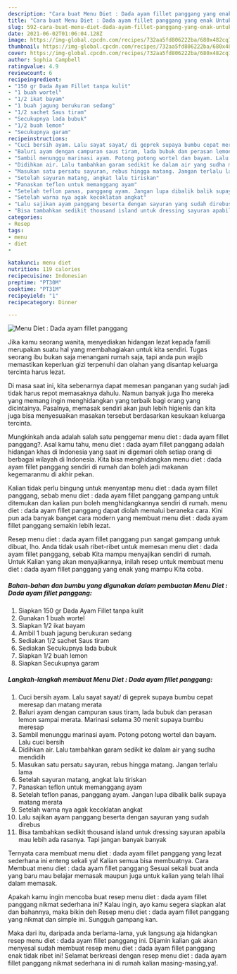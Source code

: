 ```yaml
---
description: "Cara buat Menu Diet : Dada ayam fillet panggang yang enak Untuk Jualan"
title: "Cara buat Menu Diet : Dada ayam fillet panggang yang enak Untuk Jualan"
slug: 592-cara-buat-menu-diet-dada-ayam-fillet-panggang-yang-enak-untuk-jualan
date: 2021-06-02T01:06:04.128Z
image: https://img-global.cpcdn.com/recipes/732aa5fd806222ba/680x482cq70/menu-diet-dada-ayam-fillet-panggang-foto-resep-utama.jpg
thumbnail: https://img-global.cpcdn.com/recipes/732aa5fd806222ba/680x482cq70/menu-diet-dada-ayam-fillet-panggang-foto-resep-utama.jpg
cover: https://img-global.cpcdn.com/recipes/732aa5fd806222ba/680x482cq70/menu-diet-dada-ayam-fillet-panggang-foto-resep-utama.jpg
author: Sophia Campbell
ratingvalue: 4.9
reviewcount: 6
recipeingredient:
- "150 gr Dada Ayam Fillet tanpa kulit"
- "1 buah wortel"
- "1/2 ikat bayam"
- "1 buah jagung berukuran sedang"
- "1/2 sachet Saus tiram"
- "Secukupnya lada bubuk"
- "1/2 buah lemon"
- "Secukupnya garam"
recipeinstructions:
- "Cuci bersih ayam. Lalu sayat sayat/ di geprek supaya bumbu cepat meresap dan matang merata"
- "Baluri ayam dengan campuran saus tiram, lada bubuk dan perasan lemon sampai merata. Marinasi selama 30 menit supaya bumbu meresap"
- "Sambil menunggu marinasi ayam. Potong potong wortel dan bayam. Lalu cuci bersih"
- "Didihkan air. Lalu tambahkan garam sedikit ke dalam air yang sudha mendidih"
- "Masukan satu persatu sayuran, rebus hingga matang. Jangan terlalu lama"
- "Setelah sayuran matang, angkat lalu tiriskan"
- "Panaskan teflon untuk memanggang ayam"
- "Setelah teflon panas, panggang ayam. Jangan lupa dibalik balik supaya matang merata"
- "Setelah warna nya agak kecoklatan angkat"
- "Lalu sajikan ayam panggang beserta dengan sayuran yang sudah direbus"
- "Bisa tambahkan sedikit thousand island untuk dressing sayuran apabila mau lebih ada rasanya. Tapi jangan banyak banyak"
categories:
- Resep
tags:
- menu
- diet
- 

katakunci: menu diet  
nutrition: 119 calories
recipecuisine: Indonesian
preptime: "PT30M"
cooktime: "PT31M"
recipeyield: "1"
recipecategory: Dinner

---
```



![Menu Diet : Dada ayam fillet panggang](https://img-global.cpcdn.com/recipes/732aa5fd806222ba/680x482cq70/menu-diet-dada-ayam-fillet-panggang-foto-resep-utama.jpg)

Jika kamu seorang wanita, menyediakan hidangan lezat kepada famili merupakan suatu hal yang membahagiakan untuk kita sendiri. Tugas seorang ibu bukan saja menangani rumah saja, tapi anda pun wajib memastikan keperluan gizi terpenuhi dan olahan yang disantap keluarga tercinta harus lezat.

Di masa  saat ini, kita sebenarnya dapat memesan panganan yang sudah jadi tidak harus repot memasaknya dahulu. Namun banyak juga lho mereka yang memang ingin menghidangkan yang terbaik bagi orang yang dicintainya. Pasalnya, memasak sendiri akan jauh lebih higienis dan kita juga bisa menyesuaikan masakan tersebut berdasarkan kesukaan keluarga tercinta. 



Mungkinkah anda adalah salah satu penggemar menu diet : dada ayam fillet panggang?. Asal kamu tahu, menu diet : dada ayam fillet panggang adalah hidangan khas di Indonesia yang saat ini digemari oleh setiap orang di berbagai wilayah di Indonesia. Kita bisa menghidangkan menu diet : dada ayam fillet panggang sendiri di rumah dan boleh jadi makanan kegemaranmu di akhir pekan.

Kalian tidak perlu bingung untuk menyantap menu diet : dada ayam fillet panggang, sebab menu diet : dada ayam fillet panggang gampang untuk ditemukan dan kalian pun boleh menghidangkannya sendiri di rumah. menu diet : dada ayam fillet panggang dapat diolah memalui beraneka cara. Kini pun ada banyak banget cara modern yang membuat menu diet : dada ayam fillet panggang semakin lebih lezat.

Resep menu diet : dada ayam fillet panggang pun sangat gampang untuk dibuat, lho. Anda tidak usah ribet-ribet untuk memesan menu diet : dada ayam fillet panggang, sebab Kita mampu menyajikan sendiri di rumah. Untuk Kalian yang akan menyajikannya, inilah resep untuk membuat menu diet : dada ayam fillet panggang yang enak yang mampu Kita coba.

<!--inarticleads1-->

##### Bahan-bahan dan bumbu yang digunakan dalam pembuatan Menu Diet : Dada ayam fillet panggang:

1. Siapkan 150 gr Dada Ayam Fillet tanpa kulit
1. Gunakan 1 buah wortel
1. Siapkan 1/2 ikat bayam
1. Ambil 1 buah jagung berukuran sedang
1. Sediakan 1/2 sachet Saus tiram
1. Sediakan Secukupnya lada bubuk
1. Siapkan 1/2 buah lemon
1. Siapkan Secukupnya garam




<!--inarticleads2-->

##### Langkah-langkah membuat Menu Diet : Dada ayam fillet panggang:

1. Cuci bersih ayam. Lalu sayat sayat/ di geprek supaya bumbu cepat meresap dan matang merata
1. Baluri ayam dengan campuran saus tiram, lada bubuk dan perasan lemon sampai merata. Marinasi selama 30 menit supaya bumbu meresap
1. Sambil menunggu marinasi ayam. Potong potong wortel dan bayam. Lalu cuci bersih
1. Didihkan air. Lalu tambahkan garam sedikit ke dalam air yang sudha mendidih
1. Masukan satu persatu sayuran, rebus hingga matang. Jangan terlalu lama
1. Setelah sayuran matang, angkat lalu tiriskan
1. Panaskan teflon untuk memanggang ayam
1. Setelah teflon panas, panggang ayam. Jangan lupa dibalik balik supaya matang merata
1. Setelah warna nya agak kecoklatan angkat
1. Lalu sajikan ayam panggang beserta dengan sayuran yang sudah direbus
1. Bisa tambahkan sedikit thousand island untuk dressing sayuran apabila mau lebih ada rasanya. Tapi jangan banyak banyak




Ternyata cara membuat menu diet : dada ayam fillet panggang yang lezat sederhana ini enteng sekali ya! Kalian semua bisa membuatnya. Cara Membuat menu diet : dada ayam fillet panggang Sesuai sekali buat anda yang baru mau belajar memasak maupun juga untuk kalian yang telah lihai dalam memasak.

Apakah kamu ingin mencoba buat resep menu diet : dada ayam fillet panggang nikmat sederhana ini? Kalau ingin, ayo kamu segera siapkan alat dan bahannya, maka bikin deh Resep menu diet : dada ayam fillet panggang yang nikmat dan simple ini. Sungguh gampang kan. 

Maka dari itu, daripada anda berlama-lama, yuk langsung aja hidangkan resep menu diet : dada ayam fillet panggang ini. Dijamin kalian gak akan menyesal sudah membuat resep menu diet : dada ayam fillet panggang enak tidak ribet ini! Selamat berkreasi dengan resep menu diet : dada ayam fillet panggang nikmat sederhana ini di rumah kalian masing-masing,ya!.

